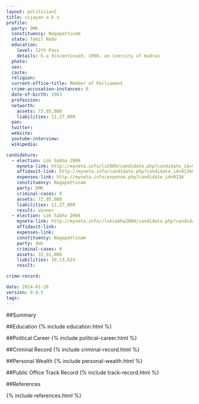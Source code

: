 ```yaml
---
layout: politician2
title: vijayan a k s
profile: 
  party: DMK
  constituency: Nagapattinam
  state: Tamil Nadu
  education: 
    level: 12th Pass
    details: b.a discontinued, 1990, un iversity of madras
  photo: 
  sex: 
  caste: 
  religion: 
  current-office-title: Member of Parliament
  crime-accusation-instances: 0
  date-of-birth: 1963
  profession: 
  networth: 
    assets: 72,05,000
    liabilities: 11,27,000
  pan: 
  twitter: 
  website: 
  youtube-interview: 
  wikipedia: 

candidature: 
  - election: Lok Sabha 2009
    myneta-link: http://myneta.info/ls2009/candidate.php?candidate_id=9136
    affidavit-link: http://myneta.info/candidate.php?candidate_id=9136&scan=original
    expenses-link: http://myneta.info/expense.php?candidate_id=9136
    constituency: Nagapattinam 
    party: DMK
    criminal-cases: 0
    assets: 72,05,000
    liabilities: 11,27,000
    result: winner 
  - election: Lok Sabha 2004
    myneta-link: http://myneta.info//loksabha2004/candidate.php?candidate_id=3538
    affidavit-link: 
    expenses-link: 
    constituency: Nagapattinam 
    party: dmk
    criminal-cases: 0
    assets: 31,91,000
    liabilities: 10,13,614
    result:  

crime-record: 

date: 2014-01-28
version: 0.0.5
tags: 
---
```

##Summary


##Education
{% include education.html %}


##Political Career
{% include political-career.html %}


##Criminal Record
{% include criminal-record.html %}


##Personal Wealth
{% include personal-wealth.html %}


##Public Office Track Record
{% include track-record.html %}


##References


{% include references.html %}
